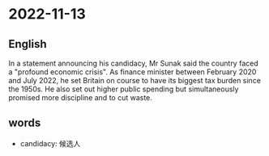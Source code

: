 # 2022-11-13

## English
In a statement announcing his candidacy, 
Mr Sunak said the country faced a 
"profound economic crisis". As finance
minister between February 2020 and July 2022,
he set Britain on course to have its biggest
tax burden since the 1950s. He also set out
higher public spending but simultaneously 
promised more discipline and to cut waste.

## words
* candidacy: 候选人
